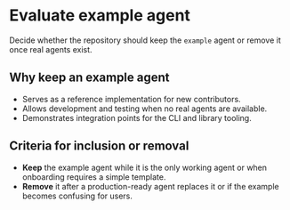 # Evaluate example agent

Decide whether the repository should keep the `example` agent or remove it once real agents exist.

## Why keep an example agent
- Serves as a reference implementation for new contributors.
- Allows development and testing when no real agents are available.
- Demonstrates integration points for the CLI and library tooling.

## Criteria for inclusion or removal
- **Keep** the example agent while it is the only working agent or when onboarding requires a simple template.
- **Remove** it after a production-ready agent replaces it or if the example becomes confusing for users.
